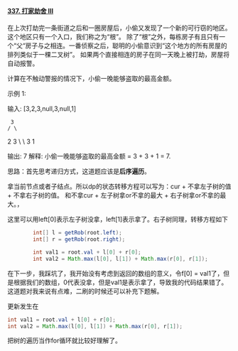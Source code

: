 #### [337. 打家劫舍 III](https://leetcode-cn.com/problems/house-robber-iii/)

在上次打劫完一条街道之后和一圈房屋后，小偷又发现了一个新的可行窃的地区。这个地区只有一个入口，我们称之为“根”。 除了“根”之外，每栋房子有且只有一个“父“房子与之相连。一番侦察之后，聪明的小偷意识到“这个地方的所有房屋的排列类似于一棵二叉树”。 如果两个直接相连的房子在同一天晚上被打劫，房屋将自动报警。

计算在不触动警报的情况下，小偷一晚能够盗取的最高金额。

示例 1:

输入: [3,2,3,null,3,null,1]

     3
    / \
   2   3
    \   \ 
     3   1

输出: 7 
解释: 小偷一晚能够盗取的最高金额 = 3 + 3 + 1 = 7.

思路：首先思考递归方式，这道题应该是**后序遍历**。

拿当前节点或者子结点。所以dp的状态转移方程可以写为：cur + 不拿左子树的值 + 不拿右子树的值。 和不拿cur + 左子树拿or不拿的最大 + 右子树拿or不拿的最大。，

这里可以用left[0]表示左子树没拿，left[1]表示拿了。右子树同理，转移方程如下

```java
        int[] l = getRob(root.left);
        int[] r = getRob(root.right);

        int val1 = root.val + l[0] + r[0];
        int val2 = Math.max(l[0], l[1]) + Math.max(r[0], r[1]);
```



在下一步，我踩坑了，我开始没有考虑到返回的数组的意义，令f[0] = val1了，但是根据我们的数组，0代表没拿，但是val1是表示拿了，导致我的代码结果错了。这道题对我来说有点难，二刷的时候还可以补充下题解。

更新发生在

```java
int val1 = root.val + l[0] + r[0];
int val2 = Math.max(l[0], l[1]) + Math.max(r[0], r[1]);
```

把树的遍历当作for循环就比较好理解了。
